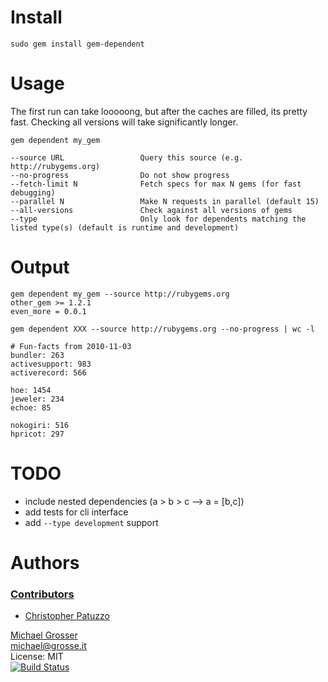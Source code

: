 Install
=======
    sudo gem install gem-dependent

Usage
=====
The first run can take looooong, but after the caches are filled, its pretty fast. Checking all versions will take significantly longer.

    gem dependent my_gem

    --source URL                 Query this source (e.g. http://rubygems.org)
    --no-progress                Do not show progress
    --fetch-limit N              Fetch specs for max N gems (for fast debugging)
    --parallel N                 Make N requests in parallel (default 15)
    --all-versions               Check against all versions of gems
    --type                       Only look for dependents matching the listed type(s) (default is runtime and development)


Output
======

    gem dependent my_gem --source http://rubygems.org
    other_gem >= 1.2.1
    even_more = 0.0.1

    gem dependent XXX --source http://rubygems.org --no-progress | wc -l

    # Fun-facts from 2010-11-03
    bundler: 263
    activesupport: 983
    activerecord: 566

    hoe: 1454
    jeweler: 234
    echoe: 85

    nokogiri: 516
    hpricot: 297

TODO
=====
 - include nested dependencies (a > b > c --> a = [b,c])
 - add tests for cli interface
 - add `--type development` support

Authors
=======

### [Contributors](https://github.com/grosser/gem-dependent/contributors)
 - [Christopher Patuzzo](https://github.com/cpatuzzo)

[Michael Grosser](http://grosser.it)<br/>
michael@grosse.it<br/>
License: MIT<br/>
[![Build Status](https://travis-ci.org/grosser/gem-dependent.png)](https://travis-ci.org/grosser/gem-dependent)

